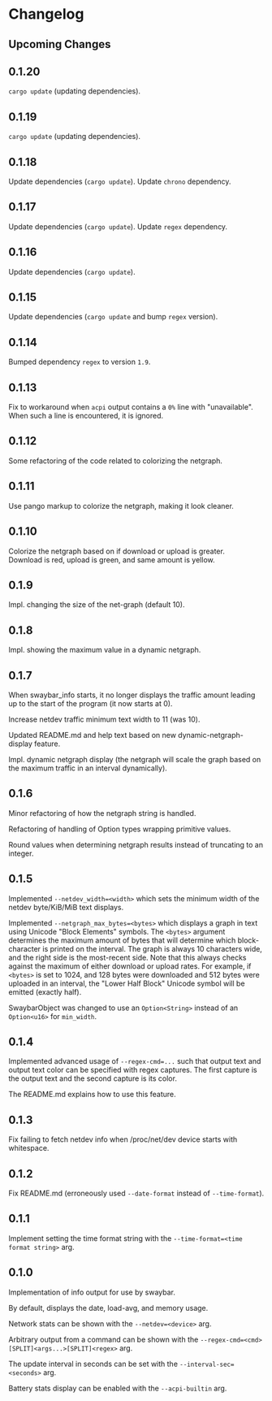 # Changelog

## Upcoming Changes

## 0.1.20

`cargo update` (updating dependencies).

## 0.1.19

`cargo update` (updating dependencies).

## 0.1.18

Update dependencies (`cargo update`). Update `chrono` dependency.

## 0.1.17

Update dependencies (`cargo update`). Update `regex` dependency.

## 0.1.16

Update dependencies (`cargo update`).

## 0.1.15

Update dependencies (`cargo update` and bump `regex` version).

## 0.1.14

Bumped dependency `regex` to version `1.9`.

## 0.1.13

Fix to workaround when `acpi` output contains a `0%` line with "unavailable".
When such a line is encountered, it is ignored.

## 0.1.12

Some refactoring of the code related to colorizing the netgraph.

## 0.1.11

Use pango markup to colorize the netgraph, making it look cleaner.

## 0.1.10

Colorize the netgraph based on if download or upload is greater.  
Download is red, upload is green, and same amount is yellow.

## 0.1.9

Impl. changing the size of the net-graph (default 10).

## 0.1.8

Impl. showing the maximum value in a dynamic netgraph.

## 0.1.7

When swaybar\_info starts, it no longer displays the traffic amount leading up
to the start of the program (it now starts at 0).

Increase netdev traffic minimum text width to 11 (was 10).

Updated README.md and help text based on new dynamic-netgraph-display feature.

Impl. dynamic netgraph display (the netgraph will scale the graph based on the
maximum traffic in an interval dynamically).

## 0.1.6

Minor refactoring of how the netgraph string is handled.

Refactoring of handling of Option types wrapping primitive values.

Round values when determining netgraph results instead of truncating to an
integer.

## 0.1.5

Implemented `--netdev_width=<width>` which sets the minimum width of the netdev
byte/KiB/MiB text displays.

Implemented `--netgraph_max_bytes=<bytes>` which displays a graph in text using
Unicode "Block Elements" symbols. The `<bytes>` argument determines the maximum
amount of bytes that will determine which block-character is printed on the
interval. The graph is always 10 characters wide, and the right side is the
most-recent side. Note that this always checks against the maximum of either
download or upload rates. For example, if `<bytes>` is set to 1024, and 128
bytes were downloaded and 512 bytes were uploaded in an interval, the "Lower
Half Block" Unicode symbol will be emitted (exactly half).

SwaybarObject was changed to use an `Option<String>` instead of an `Option<u16>`
for `min_width`.

## 0.1.4

Implemented advanced usage of `--regex-cmd=...` such that output text and output
text color can be specified with regex captures. The first capture is the output
text and the second capture is its color.

The README.md explains how to use this feature.

## 0.1.3

Fix failing to fetch netdev info when /proc/net/dev device starts with whitespace.

## 0.1.2

Fix README.md (erroneously used `--date-format` instead of `--time-format`).

## 0.1.1

Implement setting the time format string with the `--time-format=<time format string>` arg.

## 0.1.0

Implementation of info output for use by swaybar.

By default, displays the date, load-avg, and memory usage.

Network stats can be shown with the `--netdev=<device>` arg.

Arbitrary output from a command can be shown with the `--regex-cmd=<cmd>[SPLIT]<args...>[SPLIT]<regex>` arg.

The update interval in seconds can be set with the `--interval-sec=<seconds>` arg.

Battery stats display can be enabled with the `--acpi-builtin` arg.
